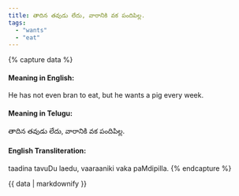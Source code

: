 ```yaml
---
title: తాదిన తవుడు లేదు, వారానికి వక పందిపిల్ల.
tags:
  - "wants"
  - "eat"
---
```


{% capture data %}
#### Meaning in English:
He has not even bran to eat, but he wants a pig every week.

#### Meaning in Telugu:
తాదిన తవుడు లేదు, వారానికి వక పందిపిల్ల.

#### English Transliteration:
taadina tavuDu laedu, vaaraaniki vaka paMdipilla.
{% endcapture %}

{{ data | markdownify }}

